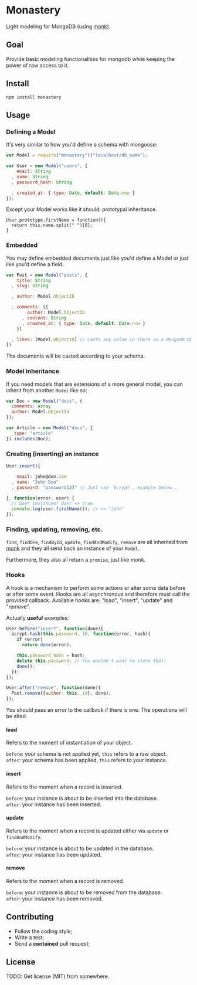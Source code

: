 # Monastery

Light modeling for MongoDB (using [monk](http://github.com/learnboost/monk)).

## Goal

Provide basic modeling functionalities for mongodb while keeping the power of raw access to it.

## Install

`npm install monastery`

## Usage

### Defining a Model

It's very similar to how you'd define a schema with mongoose:

```javascript
var Model = require("monastery")("localhost/db_name");

var User = new Model("users", {
    email: String
  , name: String
  , password_hash: String

  , created_at: { type: Date, default: Date.now }
});
```

Except your Model works like it should: prototypal inheritance.

```
User.prototype.firstName = function(){
  return this.name.split(" ")[0];
}
```

### Embedded

You may define embedded documents just like you'd define a Model or just like you'd define a field.

```javascript
var Post = new Model("posts", {
    title: String
  , slug: String

  , author: Model.ObjectID

  , comments: [{
        author: Model.ObjectID
      , content: String
      , created_at: { type: Date, default: Date.now }
    }]

  , likes: [Model.ObjectID] // Casts any value in there as a MongoDB ObjectID
})
```

The documents will be casted according to your schema.

### Model inheritance

If you need models that are extensions of a more general model, you can inherit from another `Model` like so:

```javascript
var Doc = new Model("docs", {
  comments: Array
  author: Model.ObjectId
});

var Article = new Model("docs", {
  _type: "article"
}).includes(Doc);
```

### Creating (inserting) an instance

```javascript
User.insert({

    email: john@doe.com
  , name: "John Doe"
  , password: "password123" // Just use `bcrypt`, example below...

}, function(error, user) {
  // user instanceof User => true
  console.log(user.firstName()); // => "John"
});
```

### Finding, updating, removing, etc.

`find`, `findOne`, `findById`, `update`, `findAndModify`, `remove` are all inherited from [monk](http://github.com/learnboost/monk) and they all send back an instance of your `Model`.

Furthermore, they also all return a `promise`, just like monk.

### Hooks

A hook is a mechanism to perform some actions or alter some data before or after some event. Hooks are all asynchronous and therefore must call the provided callback. Available hooks are: "load", "insert", "update" and "remove".

Actually **useful** examples:

```javascript
User.before("insert", function(done){
  bcrypt.hash(this.password, 10, function(error, hash){
    if (error)
      return done(error);

    this.password_hash = hash;
    delete this.password; // You wouldn't want to store that!
    done();
  });
});

User.after("remove", function(done){
  Post.remove({author: this._id}, done);
});
```

You should pass an error to the callback if there is one. The operations will be alted.

#### load

Refers to the moment of instantiation of your object.

`before`: your schema is not applied yet, `this` refers to a raw object.  
`after`: your schema has been applied, `this` refers to your instance.

#### insert

Refers to the moment when a record is inserted.

`before`: your instance is about to be inserted into the database.  
`after`: your instance has been inserted.

#### update

Refers to the moment when a record is updated either via `update` or `findAndModify`.

`before`: your instance is about to be updated in the database.  
`after`: your instance has been updated.

#### remove

Refers to the moment when a record is removed.

`before`: your instance is about to be removed from the database.  
`after`: your instance has been removed.

## Contributing

- Follow the coding style;
- Write a test;
- Send a **contained** pull request;

## License

TODO: Get license (MIT) from somewhere.